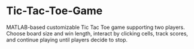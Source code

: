 # Tic-Tac-Toe-Game
MATLAB-based customizable Tic Tac Toe game supporting two players. Choose board size and win length, interact by clicking cells, track scores, and continue playing until players decide to stop.

